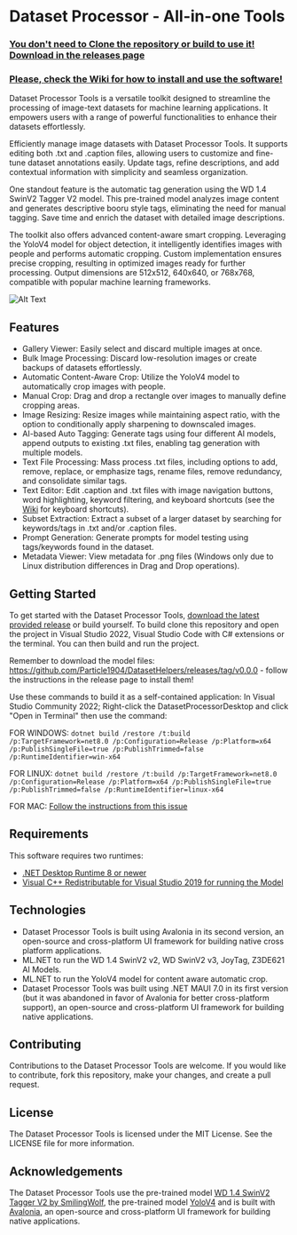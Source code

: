 # Dataset Processor - All-in-one Tools
### [You don't need to Clone the repository or build to use it! Download in the releases page](https://github.com/Particle1904/DatasetHelpers/releases)
### [Please, check the Wiki for how to install and use the software!](https://github.com/Particle1904/DatasetHelpers/wiki)

Dataset Processor Tools is a versatile toolkit designed to streamline the processing of image-text datasets for machine learning applications. It empowers users with a range of powerful functionalities to enhance their datasets effortlessly.

Efficiently manage image datasets with Dataset Processor Tools. It supports editing both .txt and .caption files, allowing users to customize and fine-tune dataset annotations easily. Update tags, refine descriptions, and add contextual information with simplicity and seamless organization.

One standout feature is the automatic tag generation using the WD 1.4 SwinV2 Tagger V2 model. This pre-trained model analyzes image content and generates descriptive booru style tags, eliminating the need for manual tagging. Save time and enrich the dataset with detailed image descriptions.

The toolkit also offers advanced content-aware smart cropping. Leveraging the YoloV4 model for object detection, it intelligently identifies images with people and performs automatic cropping. Custom implementation ensures precise cropping, resulting in optimized images ready for further processing. Output dimensions are 512x512, 640x640, or 768x768, compatible with popular machine learning frameworks.

![Alt Text](https://github.com/Particle1904/DatasetHelpers/blob/master/showcase_gif2.gif?raw=true)

## Features
- Gallery Viewer: Easily select and discard multiple images at once.
- Bulk Image Processing: Discard low-resolution images or create backups of datasets effortlessly.
- Automatic Content-Aware Crop: Utilize the YoloV4 model to automatically crop images with people.
- Manual Crop: Drag and drop a rectangle over images to manually define cropping areas.
- Image Resizing: Resize images while maintaining aspect ratio, with the option to conditionally apply sharpening to downscaled images.
- AI-based Auto Tagging: Generate tags using four different AI models, append outputs to existing .txt files, enabling tag generation with multiple models.
- Text File Processing: Mass process .txt files, including options to add, remove, replace, or emphasize tags, rename files, remove redundancy, and consolidate similar tags.
- Text Editor: Edit .caption and .txt files with image navigation buttons, word highlighting, keyword filtering, and keyboard shortcuts (see the [Wiki](https://github.com/Particle1904/DatasetHelpers/wiki/Editor-Page) for keyboard shortcuts).
- Subset Extraction: Extract a subset of a larger dataset by searching for keywords/tags in .txt and/or .caption files.
- Prompt Generation: Generate prompts for model testing using tags/keywords found in the dataset.
- Metadata Viewer: View metadata for .png files (Windows only due to Linux distribution differences in Drag and Drop operations).

## Getting Started
To get started with the Dataset Processor Tools, [download the latest provided release](https://github.com/Particle1904/DatasetHelpers/releases) or build yourself.
To build clone this repository and open the project in Visual Studio 2022, Visual Studio Code with C# extensions or the terminal. You can then build and run the project.

Remember to download the model files: https://github.com/Particle1904/DatasetHelpers/releases/tag/v0.0.0 - follow the instructions in the release page to install them!

Use these commands to build it as a self-contained application:
In Visual Studio Community 2022; Right-click the DatasetProcessorDesktop and click "Open in Terminal" then use the command:

FOR WINDOWS:
```dotnet build /restore /t:build /p:TargetFramework=net8.0 /p:Configuration=Release /p:Platform=x64 /p:PublishSingleFile=true /p:PublishTrimmed=false /p:RuntimeIdentifier=win-x64```

FOR LINUX:
```dotnet build /restore /t:build /p:TargetFramework=net8.0 /p:Configuration=Release /p:Platform=x64 /p:PublishSingleFile=true /p:PublishTrimmed=false /p:RuntimeIdentifier=linux-x64```

FOR MAC:
[Follow the instructions from this issue](https://github.com/Particle1904/DatasetHelpers/issues/6)

## Requirements
This software requires two runtimes:
- [.NET Desktop Runtime 8 or newer](https://dotnet.microsoft.com/pt-br/download/dotnet/8.0)
- [Visual C++ Redistributable for Visual Studio 2019 for running the Model](https://learn.microsoft.com/en-us/cpp/windows/latest-supported-vc-redist?view=msvc-170)

## Technologies
- Dataset Processor Tools is built using Avalonia in its second version, an open-source and cross-platform UI framework for building native cross platform applications.
- ML.NET to run the WD 1.4 SwinV2 v2, WD SwinV2 v3, JoyTag, Z3DE621 AI Models.
- ML.NET to run the YoloV4 model for content aware automatic crop.
- Dataset Processor Tools was built using .NET MAUI 7.0 in its first version (but it was abandoned in favor of Avalonia for better cross-platform support), an open-source and cross-platform UI framework for building native applications.

## Contributing
Contributions to the Dataset Processor Tools are welcome. If you would like to contribute, fork this repository, make your changes, and create a pull request.

## License
The Dataset Processor Tools is licensed under the MIT License. See the LICENSE file for more information.

## Acknowledgements
The Dataset Processor Tools use the pre-trained model [WD 1.4 SwinV2 Tagger V2 by SmilingWolf](https://huggingface.co/SmilingWolf/wd-v1-4-swinv2-tagger-v2), the pre-trained model [YoloV4](https://github.com/AlexeyAB/darknet) and is built with [Avalonia](https://avaloniaui.net), an open-source and cross-platform UI framework for building native applications.
